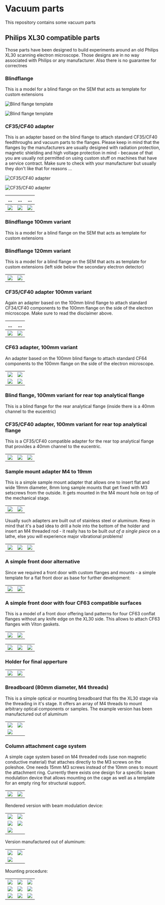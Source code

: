 # Vacuum parts

This repository contains some vacuum parts

## Philips XL30 compatible parts

Those parts have been designed to build experiments around
an old Philips XL30 scanning electron microscope. Those designs
are in no way associated with Philips or any manufacturer. Also
there is no guarantee for correctnes

### Blindflange

This is a model for a blind flange on the SEM that acts as template
for custom extensions

![Blind flange template](https://raw.githubusercontent.com/tspspi/freecadModel/master/Vacuum/PhilipsXL30/PhilipsXL30_Blindflange.png)

![Blind flange template](https://github.com/tspspi/freecadModel/blob/master/Vacuum/PhilipsXL30/PhilipsXL30_Blindflange_002.png)

### CF35/CF40 adapter

This is an adapter based on the blind flange to attach standard CF35/CF40
feedthroughs and vacuum parts to the flanges. Please keep in mind that
the flanges by the manufacturers are usually designed with radiation
protection, magnetic shielding and high voltage protection in mind - because
of that you are usually not permitted on using custom stuff on machines
that have a service contract. Make sure to check with your manufacturer but
usually they don't like that for reasons ...

![CF35/CF40 adapter](https://raw.githubusercontent.com/tspspi/freecadModel/master/Vacuum/PhilipsXL30/PhilipsXL30_FlangeToCF35_CF40_ZeroLengthAdapter_001.png)

![CF35/CF40 adapter](https://raw.githubusercontent.com/tspspi/freecadModel/master/Vacuum/PhilipsXL30/PhilipsXL30_FlangeToCF35_CF40_ZeroLengthAdapter_002.png)

| ... | ... | ... |
| --- | --- | --- |
| ![](https://github.com/tspspi/freecadModel/blob/master/Vacuum/PhilipsXL30/xl30_flange_small_01.jpg) | ![](https://github.com/tspspi/freecadModel/blob/master/Vacuum/PhilipsXL30/xl30_flange_small_02.jpg) | ![](https://github.com/tspspi/freecadModel/blob/master/Vacuum/PhilipsXL30/xl30_flange_small_03.jpg) |

### Blindflange 100mm variant

This is a model for a blind flange on the SEM that acts as template
for custom extensions

### Blindflange 120mm variant

This is a model for a blind flange on the SEM that acts as template
for custom extensions (left side below the secondary electron detector)

|     |     |
| --- | --- |
| ![](https://github.com/tspspi/freecadModel/blob/master/Vacuum/PhilipsXL30/PhilippsXL30_Blindflange_120__001.png) | ![](https://github.com/tspspi/freecadModel/blob/master/Vacuum/PhilipsXL30/PhilippsXL30_Blindflange_120__001.png) |

### CF35/CF40 adapter 100mm variant

Again an adapter based on the 100mm blind flange to attach standard CF34/CF40
components to the 100mm flange on the side of the electron microscope. Make
sure to read the disclaimer above.

| ... | ... |
| --- | --- |
| ![](https://github.com/tspspi/freecadModel/blob/master/Vacuum/PhilipsXL30/xl30_flange_large_01.jpg) | ![](https://github.com/tspspi/freecadModel/blob/master/Vacuum/PhilipsXL30/xl30_flange_large_02.jpg) |

### CF63 adapter, 100mm variant

An adapter based on the 100mm blind flange to attach standard CF64 components
to the 100mm flange on the side of the electron microscope.

|     |     |
| --- | --- |
| ![](https://raw.githubusercontent.com/tspspi/freecadModel/master/Vacuum/PhilipsXL30/PhilippsXL30_FlangeToCF63_ZeroLengthAdapter_120_001.jpg) | ![](https://raw.githubusercontent.com/tspspi/freecadModel/master/Vacuum/PhilipsXL30/PhilippsXL30_FlangeToCF63_ZeroLengthAdapter_120_002.jpg) |
| ![](https://raw.githubusercontent.com/tspspi/freecadModel/master/Vacuum/PhilipsXL30/PhilippsXL30_FlangeToCF63_ZeroLengthAdapter_120_003.jpg) | ![](https://raw.githubusercontent.com/tspspi/freecadModel/master/Vacuum/PhilipsXL30/PhilippsXL30_FlangeToCF63_ZeroLengthAdapter_120_004.jpg) |

### Blind flange, 100mm variant for rear top analytical flange

This is a blind flange for the rear analytical flange (inside there is a 40mm channel to
the eucentric)

### CF35/CF40 adapter, 100mm variant for rear top analytical flange

This is a CF35/CF40 compatible adapter for the rear top analytical flange that provides
a 40mm channel to the eucentric.

|     |     |     |
| --- | --- | --- |
| ![](https://raw.githubusercontent.com/tspspi/freecadModel/master/Vacuum/PhilipsXL30/PhilipsXL30_Flange_100_TopLeft_ToCF35_CF40_001.jpg) | ![](https://raw.githubusercontent.com/tspspi/freecadModel/master/Vacuum/PhilipsXL30/PhilipsXL30_Flange_100_TopLeft_ToCF35_CF40_002.jpg) | ![](https://raw.githubusercontent.com/tspspi/freecadModel/master/Vacuum/PhilipsXL30/PhilipsXL30_Flange_100_TopLeft_ToCF35_CF40_003.jpg) |

### Sample mount adapter M4 to 19mm

This is a simple sample mount adapter that allows one to insert flat and
wide 19mm diameter, 8mm long sample mounts that get fixed with M3 setscrews
from the outside. It gets mounted in the M4 mount hole on top of the
mechanical stage.

|     |     |
| --- | --- |
| ![](https://raw.githubusercontent.com/tspspi/freecadModel/master/Vacuum/PhilipsXL30/PhilippsXL30_SampleMountAdapter_M4to19mm_01.png) | ![](https://raw.githubusercontent.com/tspspi/freecadModel/master/Vacuum/PhilipsXL30/PhilippsXL30_SampleMountAdapter_M4to19mm_02.png)

Usually such adapters are built out of stainless steel or aluminum. Keep in mind
that it's a bad idea to drill a hole into the bottom of the holder and insert an
M4 threaded rod - it really has to be built _out of a single piece_ on a lathe,
else you will experience major vibrational problems!

|     |     |     |
| --- | --- | --- |
| ![](https://raw.githubusercontent.com/tspspi/freecadModel/master/Vacuum/PhilipsXL30/samplemountm4to19mm_00.jpg)| ![](https://raw.githubusercontent.com/tspspi/freecadModel/master/Vacuum/PhilipsXL30/samplemountm4to19mm_01.jpg) | ![](https://raw.githubusercontent.com/tspspi/freecadModel/master/Vacuum/PhilipsXL30/samplemountm4to19mm_02.jpg) |

### A simple front door alternative

Since we required a front door with custom flanges and mounts - a simple template
for a flat front door as base for further development:

|     |     |
| --- | --- |
| ![](https://raw.githubusercontent.com/tspspi/freecadModel/master/Vacuum/PhilipsXL30/XL30SimpleFrontdoor01_001.png) | ![](https://raw.githubusercontent.com/tspspi/freecadModel/master/Vacuum/PhilipsXL30/XL30SimpleFrontdoor01_002.png) |

### A simple front door with four CF63 compatible surfaces

This is a model of a front door offering land patterns for four CF63 conflat flanges
without any knife edge on the XL30 side. This allows to attach CF63 flanges with Viton
gaskets.

|     |     |
| --- | --- |
| ![](https://raw.githubusercontent.com/tspspi/freecadModel/master/Vacuum/PhilipsXL30/XL30Frontdoor_Flanges01_001.png) | ![](https://raw.githubusercontent.com/tspspi/freecadModel/master/Vacuum/PhilipsXL30/XL30Frontdoor_Flanges01_002.png) |

|     |     |     |
| --- | --- | --- |
| ![](https://raw.githubusercontent.com/tspspi/freecadModel/master/Vacuum/PhilipsXL30/XL30Frontdoor_Flanges01_001.jpg) | ![](https://raw.githubusercontent.com/tspspi/freecadModel/master/Vacuum/PhilipsXL30/XL30Frontdoor_Flanges01_002.jpg) | ![](https://raw.githubusercontent.com/tspspi/freecadModel/master/Vacuum/PhilipsXL30/XL30Frontdoor_Flanges01_003.jpg) |


### Holder for final apperture

|     |     |
| --- | --- |
| ![](https://raw.githubusercontent.com/tspspi/freecadModel/master/Vacuum/PhilipsXL30/XL30FinalAppertureHolder_01.png) | ![](https://raw.githubusercontent.com/tspspi/freecadModel/master/Vacuum/PhilipsXL30/XL30FinalAppertureHolder_02.png) |

### Breadboard (80mm diameter, M4 threads)

This is a simple optical or mounting breadboard that fits the XL30 stage
via the threading in it's stage. It offers an array of M4 threads to mount
arbitrary optical components or samples. The example version has been
manufactured out of aluminum

|     |     |
| --- | --- |
| ![](https://raw.githubusercontent.com/tspspi/freecadModel/master/Vacuum/PhilipsXL30/XL30SampleholderBreadboard_D80_001.png) | ![](https://raw.githubusercontent.com/tspspi/freecadModel/master/Vacuum/PhilipsXL30/XL30SampleholderBreadboard_D80_002.png) |
| ![](https://raw.githubusercontent.com/tspspi/freecadModel/master/Vacuum/PhilipsXL30/XL30SampleholderBreadboard_D80_001.jpg) | |

### Column attachment cage system

A simple cage system based on M4 threaded rods (use non magnetic conductive
material) that attaches directly to the M3 screws on the poleshoe. One
needs 15mm M3 screws instead of the 10mm ones to mount the attachment
ring. Currently there exists one design for a specific beam modulation device
that allows mounting on the cage as well as a template for an empty ring for
structural support.

|     |     |
| --- | --- |
| ![](https://raw.githubusercontent.com/tspspi/freecadModel/master/Vacuum/PhilipsXL30/XL30ColumnAttachmentRing_01.png) | ![](https://raw.githubusercontent.com/tspspi/freecadModel/master/Vacuum/PhilipsXL30/XL30ColumnAttachmentRing_PCB01.png) |

Rendered version with beam modulation device:

|     |     |
| --- | --- |
| ![](https://raw.githubusercontent.com/tspspi/freecadModel/master/Vacuum/PhilipsXL30/XL30ColumnAttachmentRing_AssembledPCB01.png) | ![](https://raw.githubusercontent.com/tspspi/freecadModel/master/Vacuum/PhilipsXL30/XL30ColumnAttachmentRing_AssembledPCB02.png) |
| ![](https://raw.githubusercontent.com/tspspi/freecadModel/master/Vacuum/PhilipsXL30/XL30ColumnAttachmentRing_AssembledPCB03.png) | ![](https://raw.githubusercontent.com/tspspi/freecadModel/master/Vacuum/PhilipsXL30/XL30ColumnAttachmentRing_AssembledPCB04.png) |
| ![](https://raw.githubusercontent.com/tspspi/freecadModel/master/Vacuum/PhilipsXL30/XL30ColumnAttachmentRing_AssembledPCB05.png) | |

Version manufactured out of aluminum:

|     |     |
| --- | --- |
| ![](https://raw.githubusercontent.com/tspspi/freecadModel/master/Vacuum/PhilipsXL30/columncage_01.jpg) | ![](https://raw.githubusercontent.com/tspspi/freecadModel/master/Vacuum/PhilipsXL30/columncage_02.jpg) |
| ![](https://raw.githubusercontent.com/tspspi/freecadModel/master/Vacuum/PhilipsXL30/columncage_03.jpg) | | 

Mounting procedure:

|     |     |     |
| --- | --- | --- |
| ![](https://raw.githubusercontent.com/tspspi/freecadModel/master/Vacuum/PhilipsXL30/columncage_mount_01.jpg) | ![](https://raw.githubusercontent.com/tspspi/freecadModel/master/Vacuum/PhilipsXL30/columncage_mount_02.jpg) | ![](https://raw.githubusercontent.com/tspspi/freecadModel/master/Vacuum/PhilipsXL30/columncage_mount_03.jpg) |
| ![](https://raw.githubusercontent.com/tspspi/freecadModel/master/Vacuum/PhilipsXL30/columncage_mount_04.jpg) | ![](https://raw.githubusercontent.com/tspspi/freecadModel/master/Vacuum/PhilipsXL30/columncage_mount_05.jpg) | ![](https://raw.githubusercontent.com/tspspi/freecadModel/master/Vacuum/PhilipsXL30/columncage_mount_06.jpg) |
| ![](https://raw.githubusercontent.com/tspspi/freecadModel/master/Vacuum/PhilipsXL30/columncage_mount_07.jpg) | ![](https://raw.githubusercontent.com/tspspi/freecadModel/master/Vacuum/PhilipsXL30/columncage_mount_08.jpg) | ![](https://raw.githubusercontent.com/tspspi/freecadModel/master/Vacuum/PhilipsXL30/columncage_mount_09.png) |

